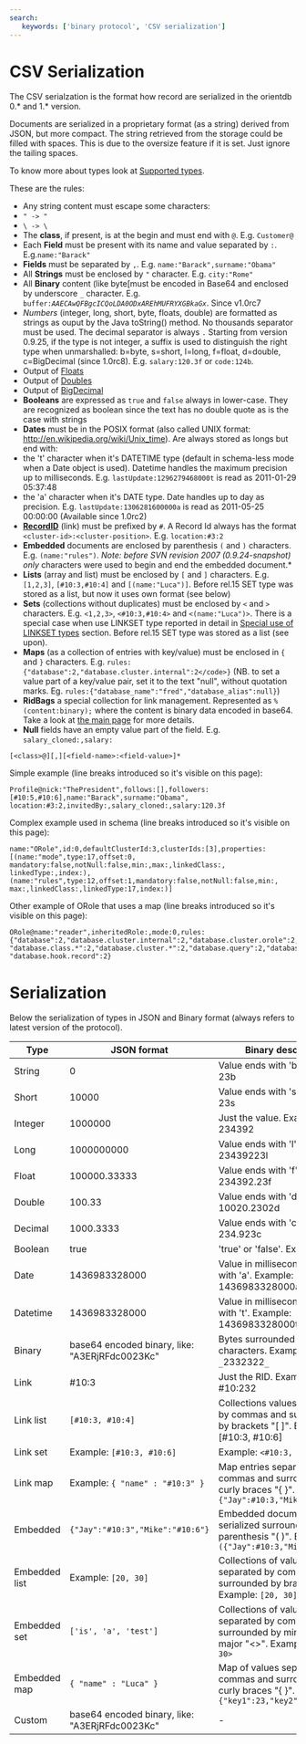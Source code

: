 ```yaml
---
search:
   keywords: ['binary protocol', 'CSV serialization']
---
```


# CSV Serialization

The CSV serialzation is the format how record are serialized in the orientdb 0.*  and 1.* version.

Documents are serialized in a proprietary format (as a string) derived from JSON, but more compact. The string retrieved from the storage could be filled with spaces. This is due to the oversize feature if it is set. Just ignore the tailing spaces.

To know more about types look at [Supported types](Types.md).

These are the rules:
- Any string content must escape some characters:
- <code>" -&gt; \"</code>
- <code>\ -&gt; \\</code>
- The **class**, if present, is at the begin and must end with <code>@</code>. E.g. <code>Customer@</code>
- Each **Field** must be present with its name and value separated by <code>:</code>. E.g.<code>name:"Barack"</code>
- **Fields** must be separated by <code>,</code>. E.g. <code>name:"Barack",surname:"Obama"</code>
- All **Strings** must be enclosed by <code>"</code> character. E.g. <code>city:"Rome"</code>
- All **Binary** content (like byte[must be encoded in Base64 and enclosed by underscore <code>_</code> character. E.g. <code>buffer:_AAECAwQFBgcICQoLDA0ODxAREhMUFRYXGBkaGx_</code>. Since v1.0rc7
- *Numbers* (integer, long, short, byte, floats, double) are formatted as strings as ouput by the Java toString() method. No thousands separator must be used. The decimal separator is always <code>.</code> Starting from version 0.9.25, if the type is not integer, a suffix is used to distinguish the right type when unmarshalled: b=byte, s=short, l=long, f=float, d=double, c=BigDecimal (since 1.0rc8). E.g. <code>salary:120.3f</code> or <code>code:124b</code>.
- Output of [Floats](http://docs.oracle.com/javase/6/docs/api/java/lang/Float.html#toString%28float%29)
- Output of [Doubles](http://docs.oracle.com/javase/6/docs/api/java/lang/Double.html#toString%28double%29)
- Output of [BigDecimal](http://docs.oracle.com/javase/6/docs/api/java/math/BigDecimal.html#toPlainString%28%29)
- **Booleans** are expressed as <code>true</code> and <code>false</code> always in lower-case. They are recognized as boolean since the text has no double quote as is the case with strings
- **Dates** must be in the POSIX format (also called UNIX format: http://en.wikipedia.org/wiki/Unix_time). Are always stored as longs but end with:
- the 't' character when it's DATETIME type (default in schema-less mode when a Date object is used). Datetime handles the maximum precision up to milliseconds. E.g. <code>lastUpdate:1296279468000t</code> is read as 2011-01-29 05:37:48
- the 'a' character when it's DATE type. Date handles up to day as precision. E.g. <code>lastUpdate:1306281600000a</code> is read as 2011-05-25 00:00:00 (Available since 1.0rc2)
- **[RecordID](Concepts.md#wiki-RecordID)** (link) must be prefixed by <code>#</code>. A Record Id always has the format <code>&lt;cluster-id&gt;:&lt;cluster-position&gt;</code>. E.g. <code>location:#3:2</code>
- **Embedded** documents are enclosed by parenthesis <code>(</code> and <code>)</code> characters. E.g. <code>(name:"rules")</code>. *Note: before SVN revision 2007 (0.9.24-snapshot) only <code>*</code> characters were used to begin and end the embedded document.*
- **Lists** (array and list) must be enclosed by `[` and `]` characters. E.g. `[1,2,3]`, `[#10:3,#10:4]` and `[(name:"Luca")]`. Before rel.15 SET type was stored as a list, but now it uses own format (see below)
- **Sets** (collections without duplicates) must be enclosed by `<` and `>` characters. E.g. `<1,2,3>`, `<#10:3,#10:4>` and `<(name:"Luca")>`. There is a special case when use LINKSET type reported in detail in [Special use of LINKSET types](#Special_use_of_LINKSET_types) section. Before rel.15 SET type was stored as a list (see upon).
- **Maps** (as a collection of entries with key/value) must be enclosed in `{` and `}` characters. E.g. `rules:{"database":2,"database.cluster.internal":2</code>}` (NB. to set a value part of a key/value pair, set it to the text "null", without quotation marks. Eg. `rules:{"database_name":"fred","database_alias":null}`)
- **RidBags** a special collection for link management. Represented as `%(content:binary);` where the content is binary data encoded in base64. Take a look at [the main page](RidBag.md) for more details.
- **Null** fields have an empty value part of the field. E.g. `salary_cloned:,salary:`

```
[<class>@][,][<field-name>:<field-value>]*
```

Simple example (line breaks introduced so it's visible on this page):
```
Profile@nick:"ThePresident",follows:[],followers:[#10:5,#10:6],name:"Barack",surname:"Obama",
location:#3:2,invitedBy:,salary_cloned:,salary:120.3f
```

Complex example used in schema (line breaks introduced so it's visible on this page):
```
name:"ORole",id:0,defaultClusterId:3,clusterIds:[3],properties:[(name:"mode",type:17,offset:0,
mandatory:false,notNull:false,min:,max:,linkedClass:,
linkedType:,index:),(name:"rules",type:12,offset:1,mandatory:false,notNull:false,min:,
max:,linkedClass:,linkedType:17,index:)]
```

Other example of ORole that uses a map (line breaks introduced so it's visible on this page):
```
ORole@name:"reader",inheritedRole:,mode:0,rules:{"database":2,"database.cluster.internal":2,"database.cluster.orole":2,"database.cluster.ouser":2,
"database.class.*":2,"database.cluster.*":2,"database.query":2,"database.command":2,
"database.hook.record":2}
```


# Serialization

Below the serialization of types in JSON and Binary format (always refers to latest version of the protocol).

|Type|JSON format|Binary descriptor |
|----|-----------|------------------|
|String|0|Value ends with 'b'. Example: 23b|
|Short|10000|Value ends with 's'. Example: 23s|
|Integer|1000000|Just the value. Example: 234392|
|Long|1000000000|Value ends with 'l'. Example: 23439223l|
|Float|100000.33333|Value ends with 'f'. Example: 234392.23f|
|Double|100.33|Value ends with 'd'. Example: 10020.2302d|
|Decimal|1000.3333|Value ends with 'c'. Example: 234.923c|
|Boolean|true|'true' or 'false'. Example: true|
|Date|1436983328000|Value in milliseconds ends with 'a'. Example: 1436983328000a|
|Datetime|1436983328000|Value in milliseconds ends with 't'. Example: 1436983328000t|
|Binary|base64 encoded binary, like: "A3ERjRFdc0023Kc"|Bytes surrounded with `_` characters. Example: `_`2332322`_`|
|Link|#10:3|Just the RID. Example: #10:232|
|Link list|<code>[#10:3, #10:4]</code>|Collections values separated by commas and surrounded by brackets "[ ]". Example: [#10:3, #10:6]|
|Link set|Example: <code>[#10:3, #10:6]</code>|Example: <code><#10:3, #10:4></code>|
|Link map|Example: <code>{ "name" : "#10:3" }</code>|Map entries separated by commas and surrounded by curly braces "{ }". Example: <code>{"Jay":#10:3,"Mike":#10:6}</code>|
|Embedded|<code>{"Jay":"#10:3","Mike":"#10:6"}</code>|Embedded document serialized surrounded by parenthesis "( )". Example: <code>({"Jay":#10:3,"Mike":#10:6})</code>|
|Embedded list|Example: <code>[20, 30]</code>|Collections of values separated by commas and surrounded by brackets "[ ]". Example: <code>[20, 30]</code>|
|Embedded set|<code>['is', 'a', 'test']</code>|Collections of values separated by commas and surrounded by minor and major "<>". Example: <code><20, 30></code>|
|Embedded map|<code>{ "name" : "Luca" }</code>|Map of values separated by commas and surrounded by curly braces "{ }". Example: <code>{"key1":23,"key2":2332}</code>|
|Custom|base64 encoded binary, like: "A3ERjRFdc0023Kc"|-|

